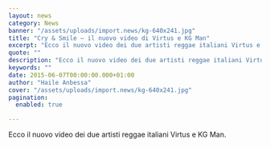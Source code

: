 ```yaml
---
layout: news
category: News
banner: "/assets/uploads/import.news/kg-640x241.jpg"
title: "Cry & Smile – il nuovo video di Virtus e KG Man"
excerpt: "Ecco il nuovo video dei due artisti reggae italiani Virtus e KG Man"
quote: ""
description: "Ecco il nuovo video dei due artisti reggae italiani Virtus e KG Man"
keywords: ""
date: 2015-06-07T00:00:00.000+01:00
author: "Haile Anbessa"
cover: "/assets/uploads/import.news/kg-640x241.jpg"
pagination:
  enabled: true

---
```


[](https://hotmc.com/wp-content/uploads/2015/06/kg.jpg)

Ecco il nuovo video dei due artisti reggae italiani Virtus e KG Man.